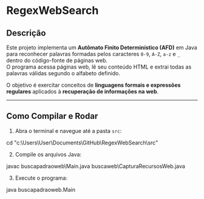 # RegexWebSearch

## Descrição

Este projeto implementa um **Autômato Finito Determinístico (AFD)** em Java para reconhecer palavras formadas pelos caracteres `0-9`, `A-Z`, `a-z` e `_` dentro do código-fonte de páginas web.  
O programa acessa páginas web, lê seu conteúdo HTML e extrai todas as palavras válidas segundo o alfabeto definido.

O objetivo é exercitar conceitos de **linguagens formais e expressões regulares** aplicados à **recuperação de informações na web**.

---

## Como Compilar e Rodar

1. Abra o terminal e navegue até a pasta `src`:

  cd "c:\Users\User\Documents\GitHub\RegexWebSearch\src\"

2. Compile os arquivos Java:

  javac buscapadraoweb\Main.java buscaweb\CapturaRecursosWeb.java

3. Execute o programa:

  java buscapadraoweb.Main
